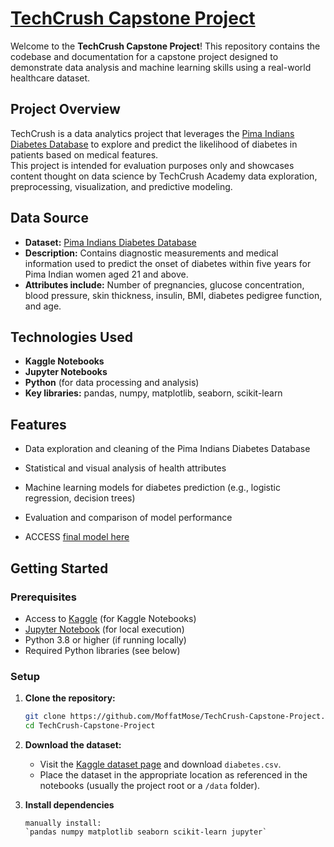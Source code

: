 
# [TechCrush Capstone Project](https://www.kaggle.com/code/mlinks/diabeates-disease-prediction)

Welcome to the **TechCrush Capstone Project**! This repository contains the codebase and documentation for a capstone project designed to demonstrate data analysis and machine learning skills using a real-world healthcare dataset.

## Project Overview

TechCrush is a data analytics project that leverages the [Pima Indians Diabetes Database](https://www.kaggle.com/datasets/uciml/pima-indians-diabetes-database) to explore and predict the likelihood of diabetes in patients based on medical features.  
This project is intended for evaluation purposes only and showcases content thought on data science by TechCrush Academy data exploration, preprocessing, visualization, and predictive modeling.

## Data Source

- **Dataset:** [Pima Indians Diabetes Database](https://www.kaggle.com/datasets/uciml/pima-indians-diabetes-database)
- **Description:** Contains diagnostic measurements and medical information used to predict the onset of diabetes within five years for Pima Indian women aged 21 and above.
- **Attributes include:** Number of pregnancies, glucose concentration, blood pressure, skin thickness, insulin, BMI, diabetes pedigree function, and age.

## Technologies Used

- **Kaggle Notebooks**
- **Jupyter Notebooks**
- **Python** (for data processing and analysis)
- **Key libraries:** pandas, numpy, matplotlib, seaborn, scikit-learn

## Features

- Data exploration and cleaning of the Pima Indians Diabetes Database
- Statistical and visual analysis of health attributes
- Machine learning models for diabetes prediction (e.g., logistic regression, decision trees)
- Evaluation and comparison of model performance

- ACCESS [final model here](
https://www.kaggle.com/code/mlinks/diabeates-disease-prediction)
## Getting Started

### Prerequisites

- Access to [Kaggle](https://www.kaggle.com/) (for Kaggle Notebooks)
- [Jupyter Notebook](https://jupyter.org/) (for local execution)
- Python 3.8 or higher (if running locally)
- Required Python libraries (see below)

### Setup

1. **Clone the repository:**
    ```bash
    git clone https://github.com/MoffatMose/TechCrush-Capstone-Project.git
    cd TechCrush-Capstone-Project
    ```

2. **Download the dataset:**
    - Visit the [Kaggle dataset page](https://www.kaggle.com/datasets/uciml/pima-indians-diabetes-database) and download `diabetes.csv`.
    - Place the dataset in the appropriate location as referenced in the notebooks (usually the project root or a `/data` folder).

3. **Install dependencies**
    ```
   manually install:  
    `pandas numpy matplotlib seaborn scikit-learn jupyter`


